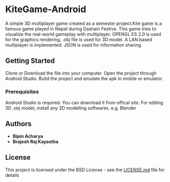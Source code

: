 # KiteGame-Android

A simple 3D multiplayer game created as a semester project.Kite game is a famous game played in Nepal during Dashain Festive. This game tries to visualize the real-world gameplay with multiplayer.
OPENGL ES 2.0 is used for the graphics rendering. .obj file is used for 3D model. A LAN based multiplayer is implemented. JSON is used for information sharing.

## Getting Started

Clone or Download the file into your computer. Open the project through Android Studio. Build the project and emulate the apk in mobile or emulator.

### Prerequisites

Android Studio is required. You can download it from offical site.
For editing 3D .obj model, install any 3D modelling softwares. e.g. Blender

## Authors

* **Bipin Acharya**
* **Brajesh Raj Kayastha**

## License

This project is licensed under the BSD License - see the [LICENSE.md](LICENSE.md) file for details
